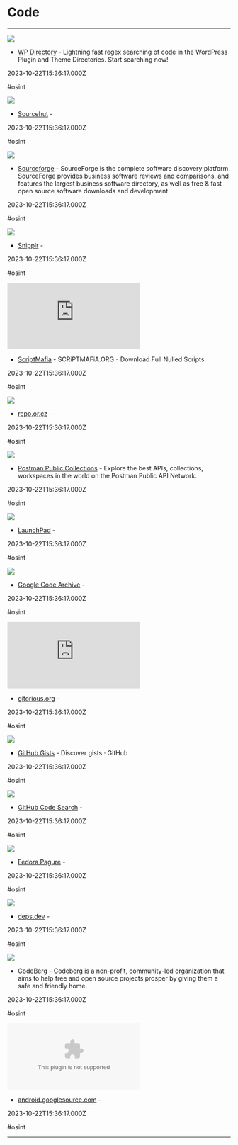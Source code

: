# Code

---

![](https://wpdirectory.net/assets/horizontal.png)

- [WP Directory](https://wpdirectory.net) - Lightning fast regex searching of code in the WordPress Plugin and Theme Directories. Start searching now!

2023-10-22T15:36:17.000Z

#osint

![](https://rdl.ink/render/https%3A%2F%2Fsr.ht%2Fprojects)

- [Sourcehut](https://sr.ht/projects) - 

2023-10-22T15:36:17.000Z

#osint

![](https://rdl.ink/render/https%3A%2F%2Fsourceforge.net)

- [Sourceforge](https://sourceforge.net) - SourceForge is the complete software discovery platform. SourceForge provides business software reviews and comparisons, and features the largest business software directory, as well as free & fast open source software downloads and development.

2023-10-22T15:36:17.000Z

#osint

![](https://rdl.ink/render/https%3A%2F%2Fsnipplr.com%2Fall)

- [Snipplr](https://snipplr.com/all) - 

2023-10-22T15:36:17.000Z

#osint

![](https://rdl.ink/render/https%3A%2F%2Fscriptmafia.org)

- [ScriptMafia](https://scriptmafia.org) - SCRiPTMAFiA.ORG - Download Full Nulled Scripts

2023-10-22T15:36:17.000Z

#osint

![](https://rdl.ink/render/https%3A%2F%2Frepo.or.cz%2F%3Fa%3Dproject_list)

- [repo.or.cz](https://repo.or.cz/?a=project_list) - 

2023-10-22T15:36:17.000Z

#osint

![](https://www.postman.com/_ar-assets/images/postman-api-platform-social-preview-9420276277ad8d4e67e53ee548409999.jpg)

- [Postman Public Collections](https://www.postman.com/explore/collections) - Explore the best APIs, collections, workspaces in the world on the Postman Public API Network.

2023-10-22T15:36:17.000Z

#osint

![](https://launchpad.net/@@/launchpad-og-image.png)

- [LaunchPad](https://launchpad.net) - 

2023-10-22T15:36:17.000Z

#osint

![](https://rdl.ink/render/https%3A%2F%2Fcode.google.com%2Farchive)

- [Google Code Archive](https://code.google.com/archive) - 

2023-10-22T15:36:17.000Z

#osint

![](https://rdl.ink/render/https%3A%2F%2Fgitorious.org)

- [gitorious.org](https://gitorious.org) - 

2023-10-22T15:36:17.000Z

#osint

![](https://github.com/opengraph.png)

- [GitHub Gists](https://gist.github.com/discover) - Discover gists · GitHub

2023-10-22T15:36:17.000Z

#osint

![](https://rdl.ink/render/https%3A%2F%2Fgithub.com%2Fsearch%3Ftype%3Dcode)

- [GitHub Code Search](https://github.com/search?type=code) - 

2023-10-22T15:36:17.000Z

#osint

![](https://rdl.ink/render/https%3A%2F%2Fpagure.io%2Fbrowse%2Fprojects)

- [Fedora Pagure](https://pagure.io/browse/projects) - 

2023-10-22T15:36:17.000Z

#osint

![](https://rdl.ink/render/https%3A%2F%2Fdeps.dev)

- [deps.dev](https://deps.dev) - 

2023-10-22T15:36:17.000Z

#osint

![](https://codeberg.org/assets/img/logo.png)

- [CodeBerg](https://codeberg.org/explore/repos) - Codeberg is a non-profit, community-led organization that aims to help free and open source projects prosper by giving them a safe and friendly home.

2023-10-22T15:36:17.000Z

#osint

![](https://rdl.ink/render/https%3A%2F%2Fandroid.googlesource.com)

- [android.googlesource.com](https://android.googlesource.com) - 

2023-10-22T15:36:17.000Z

#osint

---

